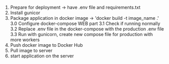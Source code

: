 1. Prepare for deployment -> have .env file and requirements.txt
2. Install gunicor
3. Package application in docker image -> 'docker build -t image_name .'
3.0 Configure docker-compose WEB part
3.1 Check if running normally
3.2 Replace .env file in the docker-compose with the production .env file
3.3 Run with gunicorn, create new compose file for production with more workers
4. Push docker image to Docker Hub
5. Pull image to server
6. start application on the server